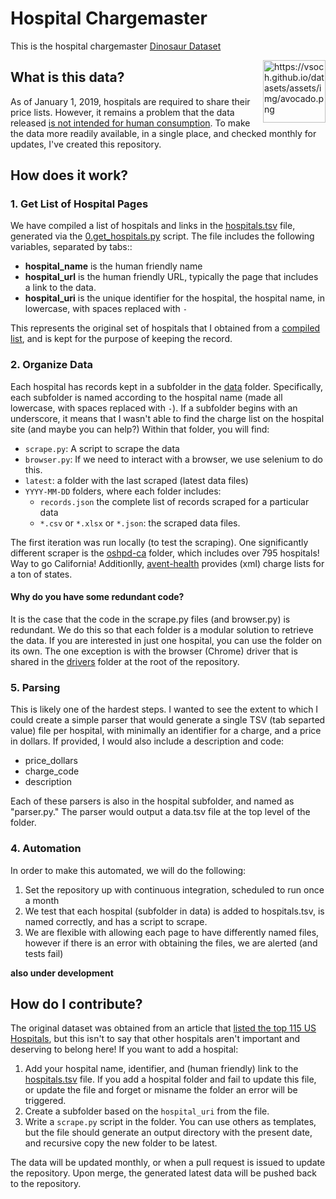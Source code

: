 # Hospital Chargemaster

This is the hospital chargemaster [Dinosaur Dataset](https://vsoch.github.io/datasets)

<a target="_blank" href="https://camo.githubusercontent.com/d0eb19f161d4795a9c137b9b71c70b008d7c5e8e/68747470733a2f2f76736f63682e6769746875622e696f2f64617461736574732f6173736574732f696d672f61766f6361646f2e706e67"><img src="https://camo.githubusercontent.com/d0eb19f161d4795a9c137b9b71c70b008d7c5e8e/68747470733a2f2f76736f63682e6769746875622e696f2f64617461736574732f6173736574732f696d672f61766f6361646f2e706e67" alt="https://vsoch.github.io/datasets/assets/img/avocado.png" data-canonical-src="https://vsoch.github.io/datasets/assets/img/avocado.png" style="max-width:100%; float:right" width="100px"></a>

## What is this data?

As of January 1, 2019, hospitals are required to share their price lists. However,
 it remains a problem that the data released
[is not intended for human consumption](https://qz.com/1518545/price-lists-for-the-115-biggest-us-hospitals-new-transparency-law/). To make the data more readily available, in a single place, and checked monthly for updates, I've created
this repository.

## How does it work?

### 1. Get List of Hospital Pages

We have compiled a list of hospitals and links in the [hospitals.tsv](hospitals.tsv) 
file, generated via the [0.get_hospitals.py](0.get_hospitals.py) script. 
The file includes the following variables, separated by tabs::

 - **hospital_name** is the human friendly name
 - **hospital_url** is the human friendly URL, typically the page that includes a link to the data.
 - **hospital_uri** is the unique identifier for the hospital, the hospital name, in lowercase, with spaces replaced with `-`

This represents the original set of hospitals that I obtained from a [compiled list](https://www.cms.gov/newsroom/fact-sheets/fiscal-year-fy-2019-medicare-hospital-inpatient-prospective-payment-system-ipps-and-long-term-acute-0), and is kept
for the purpose of keeping the record.

### 2. Organize Data

Each hospital has records kept in a subfolder in the [data](data) folder. Specifically,
each subfolder is named according to the hospital name (made all lowercase, with spaces 
replaced with `-`). If a subfolder begins with an underscore, it means that I wasn't
able to find the charge list on the hospital site (and maybe you can help?) 
Within that folder, you will find:

 - `scrape.py`: A script to scrape the data
 - `browser.py`: If we need to interact with a browser, we use selenium to do this.
 - `latest`: a folder with the last scraped (latest data files)
 - `YYYY-MM-DD` folders, where each folder includes:
   - `records.json` the complete list of records scraped for a particular data
   - `*.csv` or `*.xlsx` or `*.json`: the scraped data files.

The first iteration was run locally (to test the scraping). One significantly different
scraper is the [oshpd-ca](data/oshpd-ca) folder, which includes over 795 hospitals! Way to go
California! Additionlly, [avent-health](data/advent-health) provides (xml) charge lists
for a ton of states.

#### Why do you have some redundant code?

It is the case that the code in the scrape.py files (and browser.py) is redundant. We do this so
that each folder is a modular solution to retrieve the data. If you are interested in just
one hospital, you can use the folder on its own. The one exception is with the browser (Chrome)
driver that is shared in the [drivers](drivers) folder at the root of the repository.

### 5. Parsing

This is likely one of the hardest steps. I wanted to see the extent to which I could
create a simple parser that would generate a single TSV (tab separted value) file
per hospital, with minimally an identifier for a charge, and a price in dollars. If
provided, I would also include a description and code:

 - price_dollars
 - charge_code
 - description

Each of these parsers is also in the hospital subfolder, and named as "parser.py."
The parser would output a data.tsv file at the top level of the folder.

### 4. Automation

In order to make this automated, we will do the following:

 1. Set the repository up with continuous integration, scheduled to run once a month
 2. We test that each hospital (subfolder in data) is added to hospitals.tsv, is named correctly, and has a script to scrape.
 3. We are flexible with allowing each page to have differently named files, however if there is an error with obtaining the files, we are alerted (and tests fail)

**also under development**

## How do I contribute?

The original dataset was obtained from an article that [listed the top 115 US Hospitals](https://www.cms.gov/newsroom/fact-sheets/fiscal-year-fy-2019-medicare-hospital-inpatient-prospective-payment-system-ipps-and-long-term-acute-0), but this isn't to say that other hospitals aren't
important and deserving to belong here! If you want to add a hospital:

 1. Add your hospital name, identifier, and (human friendly) link to the [hospitals.tsv](hospitals.tsv) file. If you add a hospital folder and fail to update this file, or update the file and forget or misname the folder an error will be triggered.
 2. Create a subfolder based on the `hospital_uri` from the file.
 3. Write a `scrape.py` script in the folder. You can use others as templates, but the file should generate an output directory with the present date, and recursive copy the new folder to be latest.

The data will be updated monthly, or when a pull request is issued to update the repository.
Upon merge, the generated latest data will be pushed back to the repository.
